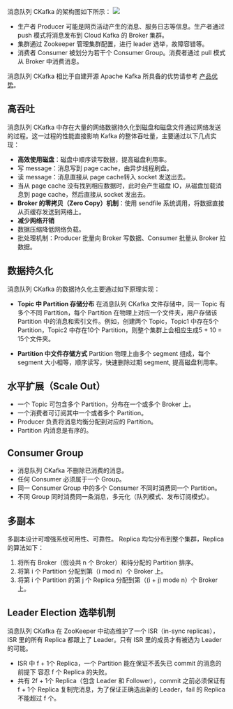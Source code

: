 消息队列 CKafka 的架构图如下所示：
![](https://mc.qcloudimg.com/static/img/c1094d009fa433ef2598e0deb51dde68/image.png)
- 生产者 Producer 可能是网页活动产生的消息、服务日志等信息。生产者通过 push 模式将消息发布到 Cloud Kafka 的 Broker 集群。
- 集群通过 Zookeeper 管理集群配置，进行 leader 选举，故障容错等。
- 消费者 Consumer 被划分为若干个 Consumer Group。消费者通过 pull 模式从 Broker 中消费消息。

消息队列 CKafka 相比于自建开源 Apache Kafka 所具备的优势请参考 [产品优势](https://intl.cloud.tencent.com/document/product/597/32549)。

## 高吞吐
消息队列 CKafka 中存在大量的网络数据持久化到磁盘和磁盘文件通过网络发送的过程。这一过程的性能直接影响 Kafka 的整体吞吐量，主要通过以下几点实现：
- **高效使用磁盘**：磁盘中顺序读写数据，提高磁盘利用率。
 - 写 message：消息写到 page cache，由异步线程刷盘。
 - 读 message：消息直接从 page cache转入 socket 发送出去。
 - 当从 page cache 没有找到相应数据时，此时会产生磁盘 IO，从磁盘加载消息到 page cache，然后直接从 socket 发出去。
- **Broker 的零拷贝（Zero Copy）机制**：使用 sendfile 系统调用，将数据直接从页缓存发送到网络上。 
- **减少网络开销**
 - 数据压缩降低网络负载。
 - 批处理机制：Producer 批量向 Broker 写数据、Consumer 批量从 Broker 拉数据。

## 数据持久化
消息队列 CKafka 的数据持久化主要通过如下原理实现：
- **Topic 中 Partition 存储分布**
   在消息队列 CKafka 文件存储中，同一 Topic 有多个不同 Partition，每个 Partition 在物理上对应一个文件夹，用户存储该 Partition 中的消息和索引文件。例如，创建两个 Topic，Topic1 中存在5个 Partition，Topic2 中存在10个 Partition，则整个集群上会相应生成5 + 10 = 15个文件夹。
   
- **Partition 中文件存储方式**
   Partition 物理上由多个 segment 组成，每个 segment 大小相等，顺序读写，快速删除过期 segment, 提高磁盘利用率。
   
## 水平扩展（Scale Out） 
- 一个 Topic 可包含多个 Partition，分布在一个或多个 Broker 上。
- 一个消费者可订阅其中一个或者多个 Partition。
- Producer 负责将消息均衡分配到对应的 Partition。
- Partition 内消息是有序的。 

## Consumer Group
- 消息队列 CKafka 不删除已消费的消息。
- 任何 Consumer 必须属于一个 Group。
- 同一 Consumer Group 中的多个 Consumer 不同时消费同一个 Partition。
- 不同 Group 同时消费同一条消息，多元化（队列模式、发布订阅模式）。

## 多副本
多副本设计可增强系统可用性、可靠性。
Replica 均匀分布到整个集群，Replica 的算法如下：
1. 将所有 Broker（假设共 n 个 Broker）和待分配的 Partition 排序。
2. 将第 i 个 Partition 分配到第（i mod n）个 Broker 上。
3. 将第 i 个 Partition 的第 j 个 Replica 分配到第（(i + j) mode n）个 Broker 上。

## Leader Election 选举机制
消息队列 CKafka 在 ZooKeeper 中动态维护了一个 ISR（in-sync replicas），ISR 里的所有 Replica 都跟上了 Leader。只有 ISR 里的成员才有被选为 Leader 的可能。
- ISR 中 f + 1个 Replica，一个 Partition 能在保证不丢失已 commit 的消息的前提下
容忍 f 个 Replica 的失败。
- 共有 2f + 1个 Replica（包含 Leader 和 Follower），commit 之前必须保证有 f + 1个
 Replica 复制完消息，为了保证正确选出新的 Leader，fail 的 Replica 不能超过 f 个。
